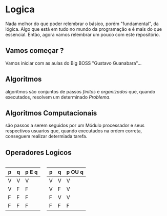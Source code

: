 # Logica

Nada melhor do que poder relembrar o básico, porém "fundamental", da lógica. Algo que está em tudo no mundo da programação e é mais do que essencial. Então, agora vamos relembrar um pouco com este repositório.
##

## Vamos começar ?
Vamos iniciar com as aulas do Big BOSS "Gustavo Guanabara"... 
##
## Algoritmos

algoritmos são conjuntos de passos *finitos* e *organizados* que, quando executados, resolvem um determinado *Problema*.
##

## Algoritmos Computacionais
são passos a serem seguidos por um Módulo processador e seus respectivos usuarios que, quando executados na ordem correta, conseguem realizar determiada tarefa.

##

## Operadores Logicos 

<style>
  .flex-container {
    display: flex;
  }
  .table-container {
    margin-right: 20px;
  }
</style>

<div class="flex-container">
  <div class="table-container">
    <table>
      <thead>
        <tr>
          <th>p</th>
          <th>q</th>
          <th>p E q</th>
        </tr>
      </thead>
      <tbody>
        <tr>
          <td>V</td>
          <td>V</td>
          <td>V</td>
        </tr>
        <tr>
          <td>V</td>
          <td>F</td>
          <td>F</td>
        </tr>
        <tr>
          <td>F</td>
          <td>F</td>
          <td>F</td>
        </tr>
        <tr>
          <td>F</td>
          <td>F</td>
          <td>F</td>
        </tr>
      </tbody>
    </table>
  </div>
  <div class="table-container">
    <table>
      <thead>
        <tr>
          <th>p</th>
          <th>q</th>
          <th>p OU q</th>
        </tr>
      </thead>
      <tbody>
        <tr>
          <td>V</td>
          <td>V</td>
          <td>V</td>
        </tr>
        <tr>
          <td>V</td>
          <td>F</td>
          <td>V</td>
        </tr>
        <tr>
          <td>F</td>
          <td>V</td>
          <td>V</td>
        </tr>
        <tr>
          <td>F</td>
          <td>F</td>
          <td>F</td>
        </tr>
      </tbody>
    </table>
  </div>
</div>
